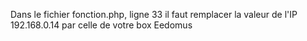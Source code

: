 Dans le fichier fonction.php, ligne 33 il faut remplacer la valeur de l'IP 192.168.0.14 par celle de votre box Eedomus
